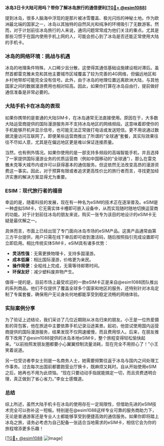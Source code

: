 **冰岛3日卡大陆可用吗？带你了解冰岛旅行的通信便利[[TG💪+ @esim1088](https://t.me/s/esim1088)]**

提到冰岛，很多人脑海中浮现的是那片被冰雪覆盖、极光闪烁的神秘土地。作为欧洲最北端的国家之一，冰岛以其独特的自然风光和纯净的环境吸引了无数游客。然而，对于计划前往冰岛旅行的人来说，通讯问题常常成为他们关注的重点。尤其是那些习惯于在国内使用手机上网的人，可能会担心到了冰岛是否还能正常使用大陆的手机卡。

### 冰岛的网络环境：挑战与机遇

冰岛的地理条件特殊，人口稀少且分散，这使得其通信基础设施建设相对滞后。虽然首都雷克雅未克和其他主要城市区域覆盖了较为完善的4G网络，但偏远地区和乡村地带却可能完全没有信号。此外，由于冰岛的地理位置远离欧洲大陆，与其他国家之间的数据漫游费用也相对较高。因此，如果你打算在冰岛自由行，提前做好通信准备是非常必要的。

### 大陆手机卡在冰岛的表现

如果你携带的是普通的大陆SIM卡，在冰岛通常无法直接使用。原因在于，大多数大陆运营商提供的国际漫游服务并不支持冰岛地区的网络频段。这意味着即使你的手机能够开机并显示信号，也可能无法正常拨打电话或发送短信。更不用说通过数据流量访问互联网了。即便某些运营商推出了所谓的“全球通”套餐，其实际效果往往不尽如人意，尤其是在偏远地区更是难以保证连接质量。

当然，也有例外情况。如果你使用的是一部支持多频段的高端智能手机，并且选择了一家提供国际漫游业务的优质运营商（例如中国移动的“全球通”），那么在雷克雅未克等大城市内或许可以获得基本的通信服务。但这依然无法改变高昂的漫游资费这一事实。因此，对于预算有限或者追求更高性价比的旅行者而言，寻找更加经济实惠的解决方案显得尤为重要。

### ESIM：现代旅行者的福音

幸运的是，随着科技的发展，现在有一种名为eSIM的技术正在逐渐普及。eSIM是一种虚拟SIM卡，它无需实体卡槽即可嵌入设备中，从而实现随时随地切换运营商的功能。对于计划前往冰岛的朋友来说，购买一张专为该目的地设计的eSIM卡无疑是最优解之一。

具体而言，市面上已经出现了专门面向冰岛市场的eSIM产品。这类产品通常由第三方平台提供，用户只需在线下单后即可收到激活码，随后按照指引完成设置即可立即启用。相比传统实体SIM卡，eSIM具有诸多优势：

- **灵活性强**：无需更换物理卡，支持多国漫游。
- **成本低廉**：相比国际漫游，价格更为亲民。
- **操作简便**：全程线上完成，无需等待邮寄时间。
- **环保友好**：减少塑料废弃物产生。

值得一提的是，目前市场上最受欢迎的一款eSIM卡正是来自@esim1088团队推出的系列商品。他们不仅提供了覆盖全球多个国家和地区的服务，还特别针对冰岛定制了专属套餐，确保用户无论身处何地都能享受到稳定流畅的网络体验。

### 实际案例分享

为了验证上述结论，我们采访了几位近期刚从冰岛归来的朋友。小王是一位热爱摄影的背包客，他在旅途中主要依靠手机记录沿途美景。起初，他尝试使用国内运营商提供的国际漫游服务，结果发现不仅网速缓慢，而且费用惊人。后来，在朋友推荐下改用了@esim1088提供的冰岛本地eSIM卡，整个旅程变得轻松愉快起来。“以前拍照发朋友圈都要小心翼翼控制流量消耗，现在完全不用担心了！”小王笑着说道。

另一位受访者李女士则是一名商务人士，她需要频繁往返于冰岛与国内之间处理工作事务。过去每次出国前都要跑营业厅换卡，既麻烦又耗时。自从开始使用eSIM之后，她再也不用为此烦恼。“现在只要动动手指就能搞定一切，而且资费透明合理，真正做到了省心省力。”李女士感慨道。

### 总结

综上所述，虽然大陆手机卡在冰岛的使用存在一定局限性，但借助先进的eSIM技术完全可以弥补这一短板。特别是在@esim1088这样专业可靠的服务商助力下，无论是普通游客还是专业人士都能够享受到便捷高效的通信服务。如果你即将踏上冰岛之旅，请务必考虑为自己配备一张适合当地需求的eSIM卡，相信它会为你的旅程增添更多乐趣！

[[TG💪+ @esim1088](https://t.me/s/esim1088) ![Image](https://i.postimg.cc/4NQfJmqS/Snipaste-2025-05-13-00-14-12.png)]